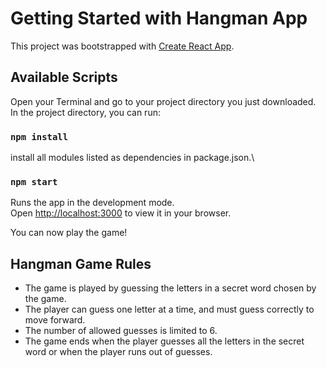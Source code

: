 # Getting Started with Hangman App

This project was bootstrapped with [Create React App](https://github.com/facebook/create-react-app).

## Available Scripts

Open your Terminal and go to your project directory you just downloaded.
In the project directory, you can run:

### `npm install`

install all modules listed as dependencies in package.json.\

### `npm start`

Runs the app in the development mode.\
Open [http://localhost:3000](http://localhost:3000) to view it in your browser.

You can now play the game!

## Hangman Game Rules

- The game is played by guessing the letters in a secret word chosen by the game.
- The player can guess one letter at a time, and must guess correctly to move forward.
- The number of allowed guesses is limited to 6.
- The game ends when the player guesses all the letters in the secret word or when the player runs out of guesses.
